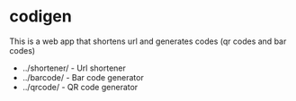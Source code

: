 # codigen
This is a web app that shortens url and generates codes (qr codes and bar codes)

* ../shortener/   -  Url shortener
* ../barcode/   -  Bar code generator
* ../qrcode/   -  QR code generator
